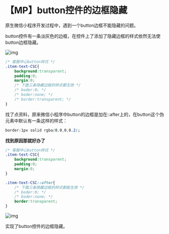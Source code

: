 # 【MP】button控件的边框隐藏

原生微信小程序开发过程中，遇到一个button边框不能隐藏的问题。

button控件有一条淡灰色的边框，在控件上了添加了隐藏边框的样式依然无法使button边框隐藏。

![img](https://p3-juejin.byteimg.com/tos-cn-i-k3u1fbpfcp/9cdd7d448f60422b9f4678c9a15a35be~tplv-k3u1fbpfcp-zoom-1.image)

```css
/* 客服中心button样式 */
.item-text-CSC{
	background:transparent;
    padding:0;
    margin:0;
    /* 下面三条隐藏边框的样式都无效 */
    /* boder:0; */
    /* boder:none; */
    /* border:transparent; */
}
```

找了点资料，原来微信小程序中button的边框是加在::after上的，在button这个伪元素中默认有一条这样的样式：

```css
border:1px solid rgba(0,0,0,0.2);
```

**找到原因那就好办了**

```css
/* 客服中心button样式 */
.item-text-CSC{
	background:transparent;
    padding:0;
    margin:0;
}

.item-text-CSC::after{
	/* 下面三条隐藏边框的样式都能生效 */
    /* boder:0; */
    /* boder:none; */
    border:transparent;
}
```

![img](https://p9-juejin.byteimg.com/tos-cn-i-k3u1fbpfcp/949ddb15a1d1474d91af7839454e1c1f~tplv-k3u1fbpfcp-zoom-1.image)

实现了button控件的边框隐藏。